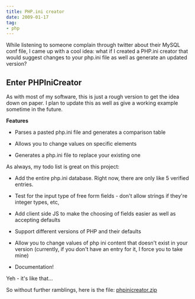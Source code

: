 ```yaml
---
title: PHP.ini creator
date: 2009-01-17
tag:
- php
---
```

While listening to someone complain through twitter about their MySQL conf file, I came up with a cool idea: what if I created a PHP.ini creator that would suggest changes to your php.ini file as well as generate an updated version?

<!--more-->

## Enter PHPIniCreator

As with most of my software, this is just a rough version to get the idea down on paper.  I plan to update this as well as give a working example sometime in the future.

**Features**

  * Parses a pasted php.ini file and generates a comparison table

  * Allows you to change values on specific elements

  * Generates a php.ini file to replace your existing one

As always, my todo list is great on this project:

  * Add the entire php.ini database.  Right now, there are only like 5 verified entries.

  * Test for the input type of free form fields - don't allow strings if they're integer types, etc,

  * Add client side JS to make the choosing of fields easier as well as accepting defaults

  * Support different versions of PHP and their defaults

  * Allow you to change values of php ini content that doesn't exist in your version (currently, if you don't have an entry for it, I force you to take mine)

  * Documentation!

Yeh - it's like that...

So without further ramblings, here is the file:
[phpinicreator.zip](/blog/wp-content/uploads/2009/01/phpinicreator.zip)
